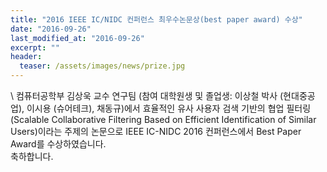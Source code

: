 ```yaml
---
title: "2016 IEEE IC/NIDC 컨퍼런스 최우수논문상(best paper award) 수상"
date: "2016-09-26"
last_modified_at: "2016-09-26"
excerpt: ""
header:
  teaser: /assets/images/news/prize.jpg
---
```

\\
컴퓨터공학부 김상욱 교수 연구팀 (참여 대학원생 및 졸업생: 이상철 박사 (현대중공업), 이시용 (슈어테크), 채동규)에서 효율적인 유사 사용자 검색 기반의 협업 필터링 (Scalable Collaborative Filtering Based on Efficient Identification of Similar Users)이라는 주제의 논문으로 IEEE IC-NIDC 2016 컨퍼런스에서 Best Paper Award를 수상하였습니다.<br>축하합니다.